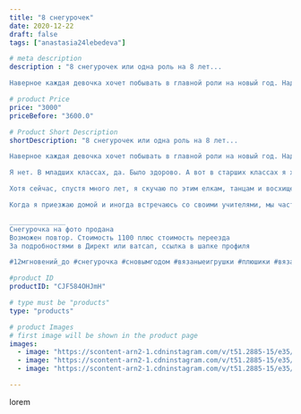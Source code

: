 ```yaml
---
title: "8 снегурочек"
date: 2020-12-22
draft: false
tags: ["anastasia24lebedeva"]

# meta description
description : "8 снегурочек или одна роль на 8 лет...

Наверное каждая девочка хочет побывать в главной роли на новый год. Надеть красивый наряд и побывать в роли внучки Деда "

# product Price
price: "3000"
priceBefore: "3600.0"

# Product Short Description
shortDescription: "8 снегурочек или одна роль на 8 лет...

Наверное каждая девочка хочет побывать в главной роли на новый год. Надеть красивый наряд и побывать в роли внучки Деда Мороза...

Я нет. В младших классах, да. Было здорово. А вот в старших классах я хотела быть снежинкой, принцессой. В 10м классе мне ужасно хотелось забрать роль у одноклассницы, она была Бабой Ягой... Мне казалась эта роль такой забавной, НО я снова была Снегурочкой...

Хотя сейчас, спустя много лет, я скучаю по этим елкам, танцам и восхищенным взглядам. Когда благодаря своей роли, я превращалась на несколько часов в сказочную девочку. Играла, танцевала и фотографировалась с малышами. Эти эмоции греют меня и наполняют счастьем и теплом ❤️. И, если бы была возможность все изменить, я бы ни за что не изменила свою роль...

Когда я приезжаю домой и иногда встречаюсь со своими учителями, мы часто вспоминаем эти моменты. Ведь действительно, на протяжении 8 лет я была Снегурочкой и проводила ёлки в школе для начальной школы, старших классов и даже в местном ДК.  За один день у меня бывало до 6 программ, и знаете что, это было круто)

______________
Снегурочка на фото продана 
Возможен повтор. Стоимость 1100 плюс стоимость переезда
За подробностями в Директ или ватсап, ссылка в шапке профиля 

#12мгновений_до #снегурочка #сновымгодом #вязаныеигрушки #плюшики #вязаниедетям #подарки #игрушкикрючком #ярмаркамастеров #зефирныеигрушки #пряжа #символгода2021 #рождественскиеистории #скороновыйгод #минводылайф #минеральныеводы #подарки"

#product ID
productID: "CJF584OHJmH"

# type must be "products"
type: "products"

# product Images
# first image will be shown in the product page
images:
  - image: "https://scontent-arn2-1.cdninstagram.com/v/t51.2885-15/e35/132031473_820023535506553_774465993577549242_n.jpg?se=7&tp=1&_nc_ht=scontent-arn2-1.cdninstagram.com&_nc_cat=101&_nc_ohc=Ca_4hDjgVIUAX9TUPxR&oh=a07913f87fab8707b60f73c611ca59b3&oe=606A377E&ig_cache_key=MjQ2OTYzNDgzOTY5NzY5MjI2MQ%3D%3D.2"
  - image: "https://scontent-arn2-1.cdninstagram.com/v/t51.2885-15/e35/132010247_836336183742227_4649495111973938051_n.jpg?se=7&tp=1&_nc_ht=scontent-arn2-1.cdninstagram.com&_nc_cat=111&_nc_ohc=YHP7qk0wK-QAX-64oDq&oh=08cf289a27b30102756d67dee7f7a23f&oe=606BC413&ig_cache_key=MjQ2OTYzNDgzOTY4MDk1MzI2MQ%3D%3D.2"
  - image: "https://scontent-arn2-1.cdninstagram.com/v/t51.2885-15/e35/132037158_347032800085682_7397088401900935656_n.jpg?se=7&tp=1&_nc_ht=scontent-arn2-1.cdninstagram.com&_nc_cat=102&_nc_ohc=9vFSxdzJUcEAX_8r7g5&oh=b5aba19565f16104f84ed7fdf34cfcc2&oe=606ABCD6&ig_cache_key=MjQ2OTYzNDgzOTY4OTQxOTU3NA%3D%3D.2"

---
```

lorem
